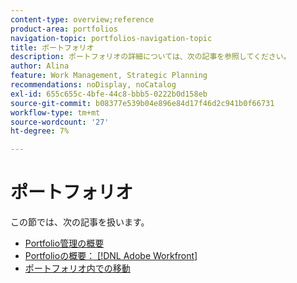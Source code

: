 ```yaml
---
content-type: overview;reference
product-area: portfolios
navigation-topic: portfolios-navigation-topic
title: ポートフォリオ
description: ポートフォリオの詳細については、次の記事を参照してください。
author: Alina
feature: Work Management, Strategic Planning
recommendations: noDisplay, noCatalog
exl-id: 655c655c-4bfe-44c8-bbb5-0222b0d158eb
source-git-commit: b08377e539b04e896e84d17f46d2c941b0f66731
workflow-type: tm+mt
source-wordcount: '27'
ht-degree: 7%

---
```


# ポートフォリオ

この節では、次の記事を扱います。

* [Portfolio管理の概要](../../../manage-work/portfolios/portfolios-overview/portfolio-managament-overview.md)
* [Portfolioの概要： [!DNL Adobe Workfront]](../../../manage-work/portfolios/portfolios-overview/portfolio-overview.md)
* [ポートフォリオ内での移動](../../../manage-work/portfolios/portfolios-overview/navigate-within-portfolio.md)


